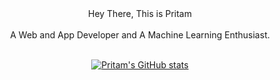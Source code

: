 <center>Hey There, This is Pritam <center><br>
  
<center>A Web and App Developer and A Machine Learning Enthusiast.<center><br>
  
[![Pritam's GitHub stats](https://github-readme-stats.vercel.app/api?username=4ritam)](https://github.com/4ritam/github-readme-stats)
